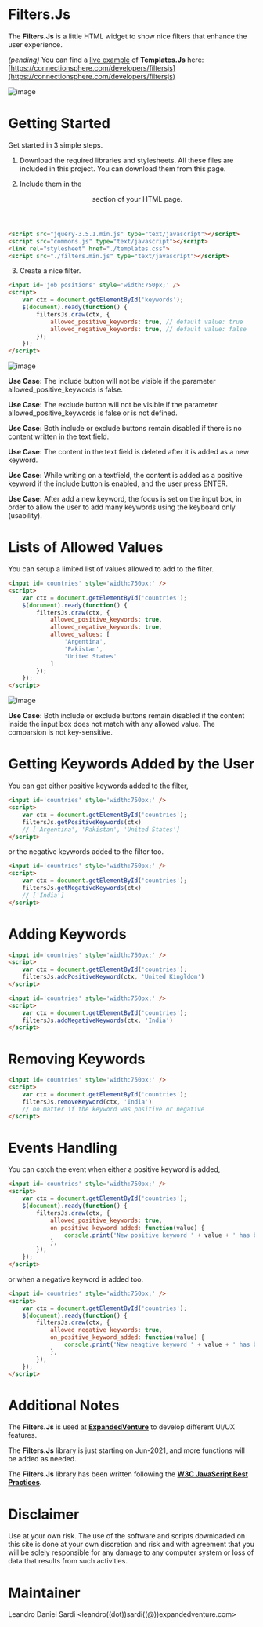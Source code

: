 # Filters.Js
The **Filters.Js** is a little HTML widget to show nice filters that enhance the user experience.

*(pending)* You can find a [live example](https://connectionsphere.com/developers/templatesjs) of **Templates.Js** here: [https://connectionsphere.com/developers/filtersjs](https://connectionsphere.com/developers/filtersjs)

![image](https://i.ibb.co/3fQd581/pic1.png)

# Getting Started
Get started in 3 simple steps.

1. Download the required libraries and stylesheets.
All these files are included in this project. You can download them from this page.

2. Include them in the <header> section of your HTML page.

```html
<script src="jquery-3.5.1.min.js" type="text/javascript"></script>
<script src="commons.js" type="text/javascript"></script>
<link rel="stylesheet" href="./templates.css">
<script src="./filters.min.js" type="text/javascript"></script>
```

3. Create a nice filter.

```html
<input id='job positions' style='width:750px;' />
<script>
	var ctx = document.getElementById('keywords');
	$(document).ready(function() {
		filtersJs.draw(ctx, {
			allowed_positive_keywords: true, // default value: true
			allowed_negative_keywords: true, // default value: false
		});
	});
</script>
```

![image](https://i.ibb.co/NZLHByG/pic2.png)

**Use Case:** The include button will not be visible if the parameter allowed_positive_keywords is false.

**Use Case:** The exclude button will not be visible if the parameter allowed_positive_keywords is false or is not defined.

**Use Case:** Both include or exclude buttons remain disabled if there is no content written in the text field.

**Use Case:** The content in the text field is deleted after it is added as a new keyword.

**Use Case:** While writing on a textfield, the content is added as a positive keyword if the include button is enabled, and the user press ENTER.

**Use Case:** After add a new keyword, the focus is set on the input box, in order to allow the user to add many keywords using the keyboard only (usability).

# Lists of Allowed Values

You can setup a limited list of values allowed to add to the filter.

```html
<input id='countries' style='width:750px;' />
<script>
	var ctx = document.getElementById('countries');
	$(document).ready(function() {
		filtersJs.draw(ctx, {
			allowed_positive_keywords: true,
			allowed_negative_keywords: true,
			allowed_values: [
				'Argentina',
				'Pakistan',
				'United States'
			]
		});
	});
</script>
```

![image](https://i.ibb.co/7JM6jdW/pic3.png)

**Use Case:** Both include or exclude buttons remain disabled if the content inside the input box does not match with any allowed value. The comparsion is not key-sensitive.

# Getting Keywords Added by the User

You can get either positive keywords added to the filter,

```html
<input id='countries' style='width:750px;' />
<script>
	var ctx = document.getElementById('countries');
	filtersJs.getPositiveKeywords(ctx)
	// ['Argentina', 'Pakistan', 'United States']
</script>
```

or the negative keywords added to the filter too.

```html
<input id='countries' style='width:750px;' />
<script>
	var ctx = document.getElementById('countries');
	filtersJs.getNegativeKeywords(ctx)
	// ['India']
</script>
```

# Adding Keywords

```html
<input id='countries' style='width:750px;' />
<script>
	var ctx = document.getElementById('countries');
	filtersJs.addPositiveKeyword(ctx, 'United Kingldom')
</script>
```

```html
<input id='countries' style='width:750px;' />
<script>
	var ctx = document.getElementById('countries');
	filtersJs.addNegativeKeywords(ctx, 'India')
</script>
```

# Removing Keywords

```html
<input id='countries' style='width:750px;' />
<script>
	var ctx = document.getElementById('countries');
	filtersJs.removeKeyword(ctx, 'India')
	// no matter if the keyword was positive or negative
</script>
```

# Events Handling

You can catch the event when either a positive keyword is added,

```html
<input id='countries' style='width:750px;' />
<script>
	var ctx = document.getElementById('countries');
	$(document).ready(function() {
		filtersJs.draw(ctx, {
			allowed_positive_keywords: true,
			on_positive_keyword_added: function(value) {
				console.print('New positive keyword ' + value + ' has been added');
			},
		});
	});
</script>
```

or when a negative keyword is added too.

```html
<input id='countries' style='width:750px;' />
<script>
	var ctx = document.getElementById('countries');
	$(document).ready(function() {
		filtersJs.draw(ctx, {
			allowed_negative_keywords: true,
			on_positive_keyword_added: function(value) {
				console.print('New neagtive keyword ' + value + ' has been added');
			},
		});
	});
</script>
```

# Additional Notes
The **Filters.Js** is used at [**ExpandedVenture**](https://expandedventure.com/expandedventure) to develop different UI/UX features.

The **Filters.Js** library is just starting on Jun-2021, and more functions will be added as needed.

The **Filters.Js** library has been written following the [**W3C JavaScript Best Practices**](https://www.w3.org/community/webed/wiki/JavaScript_best_practices).

# Disclaimer
Use at your own risk. The use of the software and scripts downloaded on this site is done at your own discretion and risk and with agreement that you will be solely responsible for any damage to any computer system or loss of data that results from such activities.

# Maintainer
Leandro Daniel Sardi <leandro((dot))sardi((@))expandedventure.com>